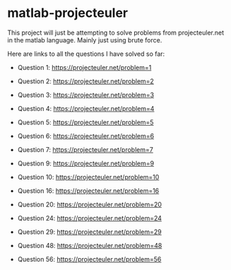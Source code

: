 # matlab-projecteuler
This project will just be attempting to solve problems from projecteuler.net in the matlab language. Mainly just using brute force.  

Here are links to all the questions I have solved so far:  

- Question 1: https://projecteuler.net/problem=1

- Question 2: https://projecteuler.net/problem=2
- Question 3: https://projecteuler.net/problem=3
- Question 4: https://projecteuler.net/problem=4
- Question 5: https://projecteuler.net/problem=5
- Question 6: https://projecteuler.net/problem=6
- Question 7: https://projecteuler.net/problem=7
- Question 9: https://projecteuler.net/problem=9
- Question 10: https://projecteuler.net/problem=10
- Question 16: https://projecteuler.net/problem=16
- Question 20: https://projecteuler.net/problem=20
- Question 24: https://projecteuler.net/problem=24 
- Question 29: https://projecteuler.net/problem=29
- Question 48: https://projecteuler.net/problem=48
- Question 56: https://projecteuler.net/problem=56
